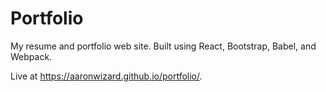 # Portfolio

My resume and portfolio web site. Built using React, Bootstrap, Babel, and Webpack.

Live at https://aaronwizard.github.io/portfolio/.
